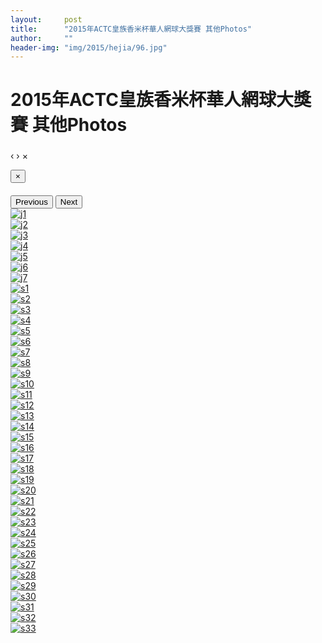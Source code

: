 ```yaml
---
layout:     post
title:      "2015年ACTC皇族香米杯華人網球大獎賽 其他Photos"
author:     ""
header-img: "img/2015/hejia/96.jpg"
---
```

<h1 class="page-header">2015年ACTC皇族香米杯華人網球大獎賽 其他Photos</h1>

<div id="blueimp-gallery" class="blueimp-gallery" data-use-bootstrap-modal="false">
  <!-- The container for the modal slides -->
  <div class="slides"></div>
  <!-- Controls for the borderless lightbox -->
  <h3 class="title"></h3>
  <a class="prev">‹</a>
  <a class="next">›</a>
  <a class="close">×</a>
  <a class="play-pause"></a>
  <ol class="indicator"></ol>
  <!-- The modal dialog, which will be used to wrap the lightbox content -->
  <div class="modal fade">
    <div class="modal-dialog">
      <div class="modal-content">
        <div class="modal-header">
          <button type="button" class="close" aria-hidden="true">&times;</button>
          <h4 class="modal-title"></h4>
        </div>
        <div class="modal-body next"></div>
        <div class="modal-footer">
          <button type="button" class="btn btn-default pull-left prev">
          <i class="glyphicon glyphicon-chevron-left"></i>
          Previous
          </button>
          <button type="button" class="btn btn-primary next">
          Next
          <i class="glyphicon glyphicon-chevron-right"></i>
          </button>
        </div>
      </div>
    </div>
  </div>
</div>

<div id="links">
  <div class="row text-center">
    <div class="col-xs-4 col-sm-3 col-md-2 col-lg-1">
      <a href="{{ site.baseurl }}/img/2015/jonathan/j1.JPG" title="j1" data-gallery> <img src="{{ site.baseurl }}/img/2015/jonathan/thumbnail/j1.jpg" class="img-responsive img-thumbnail" alt="j1" /> </a>
    </div>
    <div class="col-xs-4 col-sm-3 col-md-2 col-lg-1">
      <a href="{{ site.baseurl }}/img/2015/jonathan/j2.JPG" title="j2" data-gallery> <img src="{{ site.baseurl }}/img/2015/jonathan/thumbnail/j2.jpg" class="img-responsive img-thumbnail" alt="j2" /> </a>
    </div>
    <div class="col-xs-4 col-sm-3 col-md-2 col-lg-1">
      <a href="{{ site.baseurl }}/img/2015/jonathan/j3.JPG" title="j3" data-gallery> <img src="{{ site.baseurl }}/img/2015/jonathan/thumbnail/j3.jpg" class="img-responsive img-thumbnail" alt="j3" /> </a>
    </div>
    <div class="col-xs-4 col-sm-3 col-md-2 col-lg-1">
      <a href="{{ site.baseurl }}/img/2015/jonathan/j4.JPG" title="j4" data-gallery> <img src="{{ site.baseurl }}/img/2015/jonathan/thumbnail/j4.jpg" class="img-responsive img-thumbnail" alt="j4" /> </a>
    </div>
    <div class="col-xs-4 col-sm-3 col-md-2 col-lg-1">
      <a href="{{ site.baseurl }}/img/2015/jonathan/j5.JPG" title="j5" data-gallery> <img src="{{ site.baseurl }}/img/2015/jonathan/thumbnail/j5.jpg" class="img-responsive img-thumbnail" alt="j5" /> </a>
    </div>
    <div class="col-xs-4 col-sm-3 col-md-2 col-lg-1">
      <a href="{{ site.baseurl }}/img/2015/jonathan/j6.JPG" title="j6" data-gallery> <img src="{{ site.baseurl }}/img/2015/jonathan/thumbnail/j6.jpg" class="img-responsive img-thumbnail" alt="j6" /> </a>
    </div>
    <div class="col-xs-4 col-sm-3 col-md-2 col-lg-1">
      <a href="{{ site.baseurl }}/img/2015/jonathan/j7.JPG" title="j7" data-gallery> <img src="{{ site.baseurl }}/img/2015/jonathan/thumbnail/j7.jpg" class="img-responsive img-thumbnail" alt="j7" /> </a>
    </div>
    <div class="col-xs-4 col-sm-3 col-md-2 col-lg-1">
      <a href="{{ site.baseurl }}/img/2015/jonathan/s1.JPG" title="s1" data-gallery> <img src="{{ site.baseurl }}/img/2015/jonathan/thumbnail/s1.jpg" class="img-responsive img-thumbnail" alt="s1" /> </a>
    </div>
    <div class="col-xs-4 col-sm-3 col-md-2 col-lg-1">
      <a href="{{ site.baseurl }}/img/2015/jonathan/s2.JPG" title="s2" data-gallery> <img src="{{ site.baseurl }}/img/2015/jonathan/thumbnail/s2.jpg" class="img-responsive img-thumbnail" alt="s2" /> </a>
    </div>
    <div class="col-xs-4 col-sm-3 col-md-2 col-lg-1">
      <a href="{{ site.baseurl }}/img/2015/jonathan/s3.JPG" title="s3" data-gallery> <img src="{{ site.baseurl }}/img/2015/jonathan/thumbnail/s3.jpg" class="img-responsive img-thumbnail" alt="s3" /> </a>
    </div>
    <div class="col-xs-4 col-sm-3 col-md-2 col-lg-1">
      <a href="{{ site.baseurl }}/img/2015/jonathan/s4.JPG" title="s4" data-gallery> <img src="{{ site.baseurl }}/img/2015/jonathan/thumbnail/s4.jpg" class="img-responsive img-thumbnail" alt="s4" /> </a>
    </div>
    <div class="col-xs-4 col-sm-3 col-md-2 col-lg-1">
      <a href="{{ site.baseurl }}/img/2015/jonathan/s5.JPG" title="s5" data-gallery> <img src="{{ site.baseurl }}/img/2015/jonathan/thumbnail/s5.jpg" class="img-responsive img-thumbnail" alt="s5" /> </a>
    </div>
    <div class="col-xs-4 col-sm-3 col-md-2 col-lg-1">
      <a href="{{ site.baseurl }}/img/2015/jonathan/s6.JPG" title="s6" data-gallery> <img src="{{ site.baseurl }}/img/2015/jonathan/thumbnail/s6.jpg" class="img-responsive img-thumbnail" alt="s6" /> </a>
    </div>
    <div class="col-xs-4 col-sm-3 col-md-2 col-lg-1">
      <a href="{{ site.baseurl }}/img/2015/jonathan/s7.JPG" title="s7" data-gallery> <img src="{{ site.baseurl }}/img/2015/jonathan/thumbnail/s7.jpg" class="img-responsive img-thumbnail" alt="s7" /> </a>
    </div>
    <div class="col-xs-4 col-sm-3 col-md-2 col-lg-1">
      <a href="{{ site.baseurl }}/img/2015/jonathan/s8.JPG" title="s8" data-gallery> <img src="{{ site.baseurl }}/img/2015/jonathan/thumbnail/s8.jpg" class="img-responsive img-thumbnail" alt="s8" /> </a>
    </div>
    <div class="col-xs-4 col-sm-3 col-md-2 col-lg-1">
      <a href="{{ site.baseurl }}/img/2015/jonathan/s9.JPG" title="s9" data-gallery> <img src="{{ site.baseurl }}/img/2015/jonathan/thumbnail/s9.jpg" class="img-responsive img-thumbnail" alt="s9" /> </a>
    </div>
    <div class="col-xs-4 col-sm-3 col-md-2 col-lg-1">
      <a href="{{ site.baseurl }}/img/2015/jonathan/s10.JPG" title="s10" data-gallery> <img src="{{ site.baseurl }}/img/2015/jonathan/thumbnail/s10.jpg" class="img-responsive img-thumbnail" alt="s10" /> </a>
    </div>
    <div class="col-xs-4 col-sm-3 col-md-2 col-lg-1">
      <a href="{{ site.baseurl }}/img/2015/jonathan/s11.JPG" title="s11" data-gallery> <img src="{{ site.baseurl }}/img/2015/jonathan/thumbnail/s11.jpg" class="img-responsive img-thumbnail" alt="s11" /> </a>
    </div>
    <div class="col-xs-4 col-sm-3 col-md-2 col-lg-1">
      <a href="{{ site.baseurl }}/img/2015/jonathan/s12.JPG" title="s12" data-gallery> <img src="{{ site.baseurl }}/img/2015/jonathan/thumbnail/s12.jpg" class="img-responsive img-thumbnail" alt="s12" /> </a>
    </div>
    <div class="col-xs-4 col-sm-3 col-md-2 col-lg-1">
      <a href="{{ site.baseurl }}/img/2015/jonathan/s13.JPG" title="s13" data-gallery> <img src="{{ site.baseurl }}/img/2015/jonathan/thumbnail/s13.jpg" class="img-responsive img-thumbnail" alt="s13" /> </a>
    </div>
    <div class="col-xs-4 col-sm-3 col-md-2 col-lg-1">
      <a href="{{ site.baseurl }}/img/2015/jonathan/s14.JPG" title="s14" data-gallery> <img src="{{ site.baseurl }}/img/2015/jonathan/thumbnail/s14.jpg" class="img-responsive img-thumbnail" alt="s14" /> </a>
    </div>
    <div class="col-xs-4 col-sm-3 col-md-2 col-lg-1">
      <a href="{{ site.baseurl }}/img/2015/jonathan/s15.JPG" title="s15" data-gallery> <img src="{{ site.baseurl }}/img/2015/jonathan/thumbnail/s15.jpg" class="img-responsive img-thumbnail" alt="s15" /> </a>
    </div>
    <div class="col-xs-4 col-sm-3 col-md-2 col-lg-1">
      <a href="{{ site.baseurl }}/img/2015/jonathan/s16.JPG" title="s16" data-gallery> <img src="{{ site.baseurl }}/img/2015/jonathan/thumbnail/s16.jpg" class="img-responsive img-thumbnail" alt="s16" /> </a>
    </div>
    <div class="col-xs-4 col-sm-3 col-md-2 col-lg-1">
      <a href="{{ site.baseurl }}/img/2015/jonathan/s17.JPG" title="s17" data-gallery> <img src="{{ site.baseurl }}/img/2015/jonathan/thumbnail/s17.jpg" class="img-responsive img-thumbnail" alt="s17" /> </a>
    </div>
    <div class="col-xs-4 col-sm-3 col-md-2 col-lg-1">
      <a href="{{ site.baseurl }}/img/2015/jonathan/s18.JPG" title="s18" data-gallery> <img src="{{ site.baseurl }}/img/2015/jonathan/thumbnail/s18.jpg" class="img-responsive img-thumbnail" alt="s18" /> </a>
    </div>
    <div class="col-xs-4 col-sm-3 col-md-2 col-lg-1">
      <a href="{{ site.baseurl }}/img/2015/jonathan/s19.JPG" title="s19" data-gallery> <img src="{{ site.baseurl }}/img/2015/jonathan/thumbnail/s19.jpg" class="img-responsive img-thumbnail" alt="s19" /> </a>
    </div>
    <div class="col-xs-4 col-sm-3 col-md-2 col-lg-1">
      <a href="{{ site.baseurl }}/img/2015/jonathan/s20.JPG" title="s20" data-gallery> <img src="{{ site.baseurl }}/img/2015/jonathan/thumbnail/s20.jpg" class="img-responsive img-thumbnail" alt="s20" /> </a>
    </div>
    <div class="col-xs-4 col-sm-3 col-md-2 col-lg-1">
      <a href="{{ site.baseurl }}/img/2015/jonathan/s21.JPG" title="s21" data-gallery> <img src="{{ site.baseurl }}/img/2015/jonathan/thumbnail/s21.jpg" class="img-responsive img-thumbnail" alt="s21" /> </a>
    </div>
    <div class="col-xs-4 col-sm-3 col-md-2 col-lg-1">
      <a href="{{ site.baseurl }}/img/2015/jonathan/s22.JPG" title="s22" data-gallery> <img src="{{ site.baseurl }}/img/2015/jonathan/thumbnail/s22.jpg" class="img-responsive img-thumbnail" alt="s22" /> </a>
    </div>
    <div class="col-xs-4 col-sm-3 col-md-2 col-lg-1">
      <a href="{{ site.baseurl }}/img/2015/jonathan/s23.JPG" title="s23" data-gallery> <img src="{{ site.baseurl }}/img/2015/jonathan/thumbnail/s23.jpg" class="img-responsive img-thumbnail" alt="s23" /> </a>
    </div>
    <div class="col-xs-4 col-sm-3 col-md-2 col-lg-1">
      <a href="{{ site.baseurl }}/img/2015/jonathan/s24.JPG" title="s24" data-gallery> <img src="{{ site.baseurl }}/img/2015/jonathan/thumbnail/s24.jpg" class="img-responsive img-thumbnail" alt="s24" /> </a>
    </div>
    <div class="col-xs-4 col-sm-3 col-md-2 col-lg-1">
      <a href="{{ site.baseurl }}/img/2015/jonathan/s25.JPG" title="s25" data-gallery> <img src="{{ site.baseurl }}/img/2015/jonathan/thumbnail/s25.jpg" class="img-responsive img-thumbnail" alt="s25" /> </a>
    </div>
    <div class="col-xs-4 col-sm-3 col-md-2 col-lg-1">
      <a href="{{ site.baseurl }}/img/2015/jonathan/s26.JPG" title="s26" data-gallery> <img src="{{ site.baseurl }}/img/2015/jonathan/thumbnail/s26.jpg" class="img-responsive img-thumbnail" alt="s26" /> </a>
    </div>
    <div class="col-xs-4 col-sm-3 col-md-2 col-lg-1">
      <a href="{{ site.baseurl }}/img/2015/jonathan/s27.JPG" title="s27" data-gallery> <img src="{{ site.baseurl }}/img/2015/jonathan/thumbnail/s27.jpg" class="img-responsive img-thumbnail" alt="s27" /> </a>
    </div>
    <div class="col-xs-4 col-sm-3 col-md-2 col-lg-1">
      <a href="{{ site.baseurl }}/img/2015/jonathan/s28.JPG" title="s28" data-gallery> <img src="{{ site.baseurl }}/img/2015/jonathan/thumbnail/s28.jpg" class="img-responsive img-thumbnail" alt="s28" /> </a>
    </div>
    <div class="col-xs-4 col-sm-3 col-md-2 col-lg-1">
      <a href="{{ site.baseurl }}/img/2015/jonathan/s29.JPG" title="s29" data-gallery> <img src="{{ site.baseurl }}/img/2015/jonathan/thumbnail/s29.jpg" class="img-responsive img-thumbnail" alt="s29" /> </a>
    </div>
    <div class="col-xs-4 col-sm-3 col-md-2 col-lg-1">
      <a href="{{ site.baseurl }}/img/2015/jonathan/s30.JPG" title="s30" data-gallery> <img src="{{ site.baseurl }}/img/2015/jonathan/thumbnail/s30.jpg" class="img-responsive img-thumbnail" alt="s30" /> </a>
    </div>
    <div class="col-xs-4 col-sm-3 col-md-2 col-lg-1">
      <a href="{{ site.baseurl }}/img/2015/jonathan/s31.JPG" title="s31" data-gallery> <img src="{{ site.baseurl }}/img/2015/jonathan/thumbnail/s31.jpg" class="img-responsive img-thumbnail" alt="s31" /> </a>
    </div>
    <div class="col-xs-4 col-sm-3 col-md-2 col-lg-1">
      <a href="{{ site.baseurl }}/img/2015/jonathan/s32.JPG" title="s32" data-gallery> <img src="{{ site.baseurl }}/img/2015/jonathan/thumbnail/s32.jpg" class="img-responsive img-thumbnail" alt="s32" /> </a>
    </div>
    <div class="col-xs-4 col-sm-3 col-md-2 col-lg-1">
      <a href="{{ site.baseurl }}/img/2015/jonathan/s33.JPG" title="s33" data-gallery> <img src="{{ site.baseurl }}/img/2015/jonathan/thumbnail/s33.jpg" class="img-responsive img-thumbnail" alt="s33" /> </a>
    </div>
</div>
<!-- The Bootstrap Image Gallery lightbox, should be a child element of the document body -->

